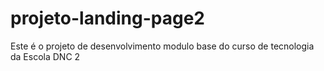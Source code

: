 # projeto-landing-page2
Este é o projeto de desenvolvimento modulo base do curso de tecnologia da Escola DNC 2
